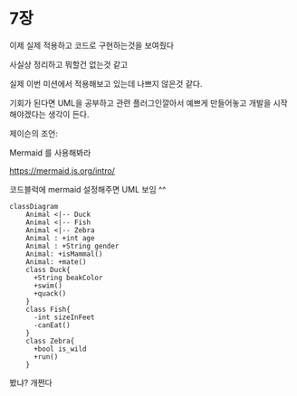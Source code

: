 # 7장

이제 실제 적용하고 코드로 구현하는것을 보여줬다

사실상 정리하고 뭐할건 없는것 같고 

실제 이번 미션에서 적용해보고 있는데 나쁘지 않은것 같다.



기회가 된다면 UML을 공부하고 관련 플러그인깔아서 예쁘게 만들어놓고 개발을 시작해야겠다는 생각이 든다.





제이슨의 조언:

Mermaid 를 사용해봐라

https://mermaid.js.org/intro/

코드블럭에 mermaid 설정해주면 UML 보임 ^^



```mermaid
classDiagram
    Animal <|-- Duck
    Animal <|-- Fish
    Animal <|-- Zebra
    Animal : +int age
    Animal : +String gender
    Animal: +isMammal()
    Animal: +mate()
    class Duck{
      +String beakColor
      +swim()
      +quack()
    }
    class Fish{
      -int sizeInFeet
      -canEat()
    }
    class Zebra{
      +bool is_wild
      +run()
    }
```

봤냐? 개쩐다
